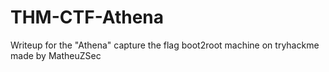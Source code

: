 # THM-CTF-Athena
Writeup for the "Athena" capture the flag boot2root machine on tryhackme made by MatheuZSec
